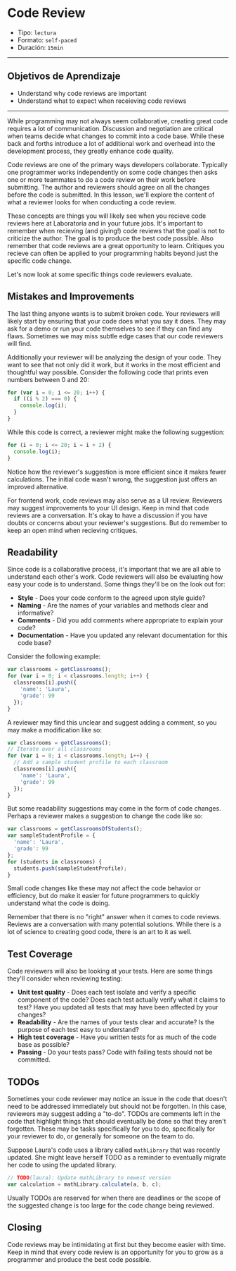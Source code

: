 # Code Review

- Tipo: `lectura`
- Formato: `self-paced`
- Duración: `15min`

***

## Objetivos de Aprendizaje

- Understand why code reviews are important
- Understand what to expect when receieving code reviews

***

While programming may not always seem collaborative, creating great code
requires a lot of communication. Discussion and negotiation are critical when
teams decide what changes to commit into a code base. While these back and
forths introduce a lot of additional work and overhead into the development
process, they greatly enhance code quality.

Code reviews are one of the primary ways developers collaborate. Typically one
programmer works independently on some code changes then asks one or more
teammates to do a code review on their work before submitting. The author and
reviewers should agree on all the changes before the code is submitted. In this
lesson, we'll explore the content of what a reviewer looks for when conducting a
code review.

These concepts are things you will likely see when you recieve code reviews here
at Laboratoria and in your future jobs. It's important to remember when
recieving (and giving!) code reviews that the goal is not to criticize the
author. The goal is to produce the best code possible. Also remember that code
reviews are a great opportunity to learn. Critiques you recieve can often be
applied to your programming habits beyond just the specific code change.

Let's now look at some specific things code reviewers evaluate.

## Mistakes and Improvements

The last thing anyone wants is to submit broken code. Your reviewers will likely
start by ensuring that your code does what you say it does. They may ask for a
demo or run your code themselves to see if they can find any flaws. Sometimes we
may miss subtle edge cases that our code reviewers will find.

Additionally your reviewer will be analyzing the design of your code. They want
to see that not only did it work, but it works in the most efficient and
thoughtful way possible. Consider the following code that prints even numbers
between 0 and 20:

```javascript
for (var i = 0; i <= 20; i++) {
  if ((i % 2) === 0) {
    console.log(i);
  }
}
```

While this code is correct, a reviewer might make the following suggestion:

```javascript
for (i = 0; i <= 20; i = i + 2) {
  console.log(i);
}
```

Notice how the reviewer's suggestion is more efficient since it makes fewer
calculations. The initial code wasn't wrong, the suggestion just offers an
improved alternative.

For frontend work, code reviews may also serve as a UI review. Reviewers may
suggest improvements to your UI design. Keep in mind that code reviews are a
conversation. It's okay to have a discussion if you have doubts or concerns
about your reviewer's suggestions. But do remember to keep an open mind when
recieving critiques.

## Readability

Since code is a collaborative process, it's important that we are all able to
understand each other's work. Code reviewers will also be evaluating how easy
your code is to understand. Some things they'll be on the look out for:

- **Style** - Does your code conform to the agreed upon style guide?
- **Naming** - Are the names of your variables and methods clear and informative?
- **Comments** - Did you add comments where appropriate to explain your code?
- **Documentation** - Have you updated any relevant documentation for this code base?

Consider the following example:

```javascript
var classrooms = getClassrooms();
for (var i = 0; i < classrooms.length; i++) {
  classrooms[i].push({
    'name': 'Laura',
    'grade': 99
  });
}
```

A reviewer may find this unclear and suggest adding a comment, so you may make a
modification like so:

```javascript
var classrooms = getClassrooms();
// Iterate over all classrooms
for (var i = 0; i < classrooms.length; i++) {
  // Add a sample student profile to each classroom
  classrooms[i].push({
    'name': 'Laura',
    'grade': 99
  });
}
```

But some readability suggestions may come in the form of code changes. Perhaps a
reviewer makes a suggestion to change the code like so:

```javascript
var classrooms = getClassroomsOfStudents();
var sampleStudentProfile = {
  'name': 'Laura',
  'grade': 99
};
for (students in classrooms) {
  students.push(sampleStudentProfile);
}
```

Small code changes like these may not affect the code behavior or efficiency,
but do make it easier for future programmers to quickly understand what the code
is doing.

Remember that there is no "right" answer when it comes to code reviews. Reviews
are a conversation with many potential solutions. While there is a lot of
science to creating good code, there is an art to it as well.

## Test Coverage

Code reviewers will also be looking at your tests. Here are some things they'll
consider when reviewing testing:

- **Unit test quality** - Does each test isolate and verify a specific component
  of the code? Does each test actually verify what it claims to test? Have you
  updated all tests that may have been affected by your changes?
- **Readability** - Are the names of your tests clear and accurate? Is the
  purpose of each test easy to understand?
- **High test coverage** - Have you written tests for as much of the code base
  as possible?
- **Passing** - Do your tests pass? Code with failing tests should not be
  committed.

## TODOs

Sometimes your code reviewer may notice an issue in the code that doesn't need
to be addressed immediately but should not be forgotten. In this case, reviewers
may suggest adding a "to-do". TODOs are comments left in the code that highlight
things that should eventually be done so that they aren't forgotten. These may
be tasks specifically for you to do, specifically for your reviewer to do, or
generally for someone on the team to do.

Suppose Laura's code uses a library called `mathLibrary` that was recently
updated. She might leave herself TODO as a reminder to eventually migrate her
code to using the updated library.

```javascript
// TODO(laura): Update mathLibrary to newest version
var calculation = mathLibrary.calculate(a, b, c);
```

Usually TODOs are reserved for when there are deadlines or the scope of the
suggested change is too large for the code change being reviewed.

## Closing

Code reviews may be intimidating at first but they become easier with time. Keep
in mind that every code review is an opportunity for you to grow as a programmer
and produce the best code possible.
